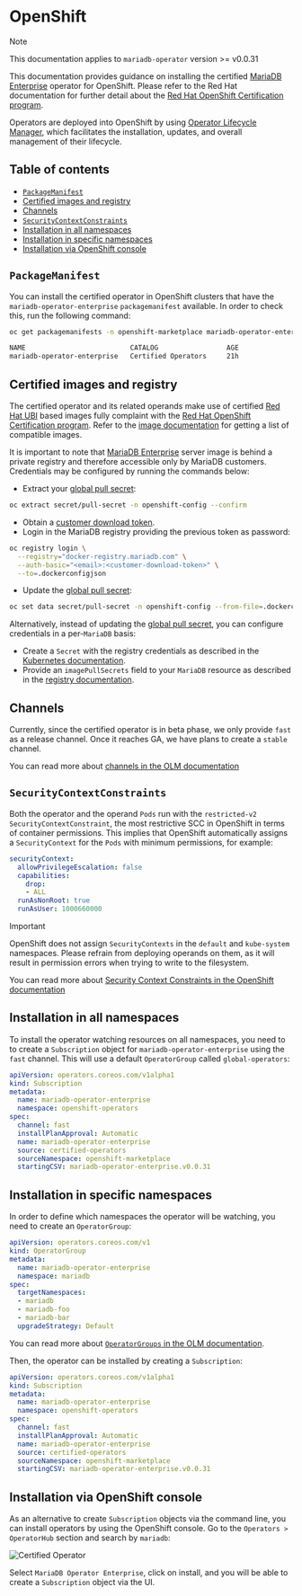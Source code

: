 # OpenShift

> [!NOTE]  
> This documentation applies to `mariadb-operator` version >= v0.0.31

This documentation provides guidance on installing the certified [MariaDB Enterprise](https://mariadb.com/products/enterprise/) operator for OpenShift. Please refer to the Red Hat documentation for further detail about the [Red Hat OpenShift Certification program](https://connect.redhat.com/en/partner-with-us/red-hat-openshift-certification).

Operators are deployed into OpenShift by using [Operator Lifecycle Manager](https://docs.redhat.com/en/documentation/openshift_container_platform/4.2/html/operators/understanding-the-operator-lifecycle-manager-olm#olm-overview_olm-understanding-olm), which facilitates the installation, updates, and overall management of their lifecycle.

## Table of contents
<!-- toc -->
- [`PackageManifest`](#packagemanifest)
- [Certified images and registry](#certified-images-and-registry)
- [Channels](#channels)
- [`SecurityContextConstraints`](#channels)
- [Installation in all namespaces](#installation-in-all-namespaces)
- [Installation in specific namespaces](#installation-in-specific-namespaces)
- [Installation via OpenShift console](#installation-via-openshift-console)
<!-- /toc -->

## `PackageManifest`

You can install the certified operator in OpenShift clusters that have the `mariadb-operator-enterprise` `packagemanifest` available. In order to check this, run the following command:

```bash
oc get packagemanifests -n openshift-marketplace mariadb-operator-enterprise

NAME                          CATALOG                 AGE
mariadb-operator-enterprise   Certified Operators     21h
``` 

## Certified images and registry

The certified operator and its related operands make use of certified [Red Hat UBI](https://catalog.redhat.com/software/base-images) based images fully complaint with the [Red Hat OpenShift Certification program](https://connect.redhat.com/en/partner-with-us/red-hat-openshift-certification). Refer to the [image documentation](./DOCKER.md) for getting a list of compatible images.

It is important to note that [MariaDB Enterprise](https://mariadb.com/products/enterprise/) server image is behind a private registry and therefore accessible only by MariaDB customers. Credentials may be configured by running the commands below:
- Extract your [global pull secret](https://docs.openshift.com/container-platform/4.10/openshift_images/managing_images/using-image-pull-secrets.html#images-update-global-pull-secret_using-image-pull-secrets):
```bash
oc extract secret/pull-secret -n openshift-config --confirm
``` 
- Obtain a [customer download token](https://mariadb.com/docs/server/deploy/deployment-methods/docker/enterprise-server/).
- Login in the MariaDB registry providing the previous token as password:
```bash
oc registry login \
  --registry="docker-registry.mariadb.com" \
  --auth-basic="<email>:<customer-download-token>" \
  --to=.dockerconfigjson
```
- Update the [global pull secret](https://docs.openshift.com/container-platform/4.10/openshift_images/managing_images/using-image-pull-secrets.html#images-update-global-pull-secret_using-image-pull-secrets):
```bash
oc set data secret/pull-secret -n openshift-config --from-file=.dockerconfigjson
```

Alternatively, instead of updating the [global pull secret](https://docs.openshift.com/container-platform/4.10/openshift_images/managing_images/using-image-pull-secrets.html#images-update-global-pull-secret_using-image-pull-secrets), you can configure credentials in a per-`MariaDB` basis:
- Create a `Secret` with the registry credentials as described in the [Kubernetes documentation](https://kubernetes.io/docs/tasks/configure-pod-container/pull-image-private-registry/).
- Provide an `imagePullSecrets` field to your `MariaDB` resource as described in the [registry documentation](./REGISTRY.md).

## Channels

Currently, since the certified operator is in beta phase, we only provide `fast` as a release channel. Once it reaches GA, we have plans to create a `stable` channel.

You can read more about [channels in the OLM documentation](https://olm.operatorframework.io/docs/best-practices/channel-naming/)

## `SecurityContextConstraints`

Both the operator and the operand `Pods` run with the `restricted-v2` `SecurityContextConstraint`, the most restrictive SCC in OpenShift in terms of container permissions. This implies that OpenShift automatically assigns a `SecurityContext` for the `Pods` with minimum permissions, for example:

```yaml
securityContext:
  allowPrivilegeEscalation: false
  capabilities:
    drop:
    - ALL
  runAsNonRoot: true
  runAsUser: 1000660000
```

> [!IMPORTANT]  
>  OpenShift does not assign `SecurityContexts` in the `default` and `kube-system` namespaces. Please refrain from deploying operands on them, as it will result in permission errors when trying to write to the filesystem.

You can read more about [Security Context Constraints in the OpenShift documentation](https://docs.openshift.com/container-platform/4.16/authentication/managing-security-context-constraints.html)

## Installation in all namespaces

To install the operator watching resources on all namespaces, you need to to create a `Subscription` object for `mariadb-operator-enterprise` using the `fast` channel. This will use a default `OperatorGroup` called `global-operators`: 

```yaml
apiVersion: operators.coreos.com/v1alpha1
kind: Subscription
metadata:
  name: mariadb-operator-enterprise
  namespace: openshift-operators
spec:
  channel: fast
  installPlanApproval: Automatic
  name: mariadb-operator-enterprise
  source: certified-operators
  sourceNamespace: openshift-marketplace
  startingCSV: mariadb-operator-enterprise.v0.0.31
```

## Installation in specific namespaces

In order to define which namespaces the operator will be watching, you need to create an `OperatorGroup`:

```yaml
apiVersion: operators.coreos.com/v1
kind: OperatorGroup
metadata:
  name: mariadb-operator-enterprise
  namespace: mariadb
spec:
  targetNamespaces:
  - mariadb
  - mariadb-foo
  - mariadb-bar
  upgradeStrategy: Default
``` 
You can read more about [`OperatorGroups` in the OLM documentation](https://olm.operatorframework.io/docs/advanced-tasks/operator-scoping-with-operatorgroups/#configuring-operatorgroups).

Then, the operator can be installed by creating a `Subscription`:

```yaml
apiVersion: operators.coreos.com/v1alpha1
kind: Subscription
metadata:
  name: mariadb-operator-enterprise
  namespace: openshift-operators
spec:
  channel: fast
  installPlanApproval: Automatic
  name: mariadb-operator-enterprise
  source: certified-operators
  sourceNamespace: openshift-marketplace
  startingCSV: mariadb-operator-enterprise.v0.0.31
``` 

## Installation via OpenShift console

As an alternative to create `Subscription` objects via the command line, you can install operators by using the OpenShift console. Go to the `Operators > OperatorHub` section and search by `mariadb`: 

![Certified Operator](https://mariadb-operator.github.io/mariadb-operator/assets/certified-operator.png)

Select `MariaDB Operator Enterprise`, click on install, and you will be able to create a `Subscription` object via the UI.
